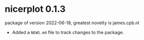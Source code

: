# nicerplot 0.1.3
package of version 2022-06-18, greatest novelty is james.cpb.nl
* Added a `NEWS.md` file to track changes to the package.
